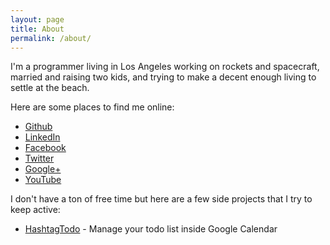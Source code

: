 ```yaml
---
layout: page
title: About
permalink: /about/
---
```


I'm a programmer living in Los Angeles working on rockets and spacecraft, married and raising two kids, and trying to make a decent enough living to settle at the beach.

Here are some places to find me online:

 * [Github](https://github.com/slackpad)
 * [LinkedIn](https://www.linkedin.com/in/phillipsjamesr)
 * [Facebook](https://www.facebook.com/slackpad)
 * [Twitter](https://twitter.com/slackpad)
 * [Google+](https://plus.google.com/105505551535691675728/posts)
 * [YouTube](http://www.youtube.com/slackpad)

I don't have a ton of free time but here are a few side projects that I try to keep active:

 * [HashtagTodo](https://www.hashtagtodo.com/) - Manage your todo list inside Google Calendar
